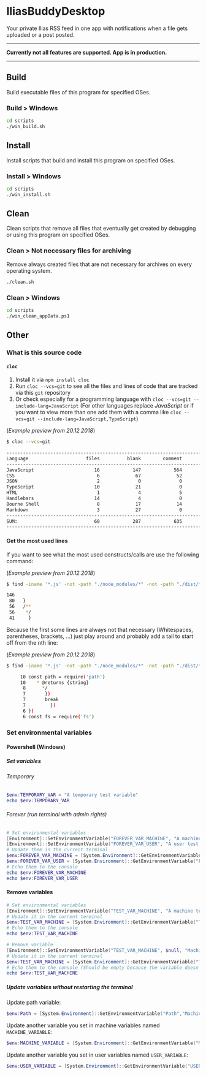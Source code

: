 # IliasBuddyDesktop

Your private Ilias RSS feed in one app with notifications when a file gets uploaded or a post posted.

---

**Currently not all features are supported. App is in production.**

---

## Build

Build executable files of this program for specified OSes.

### Build > Windows

```sh
cd scripts
./win_build.sh
```

## Install

Install scripts that build and install this program on specified OSes.

### Install > Windows

```sh
cd scripts
./win_install.sh
```

## Clean

Clean scripts that remove all files that eventually get created by debugging or using this program on specified OSes.

### Clean > Not necessary files for archiving

Remove always created files that are not necessary for archives on every operating system.

```sh
./clean.sh
```

### Clean > Windows

```sh
cd scripts
./win_clean_appData.ps1
```

## Other

### What is this source code

#### `cloc`

1. Install it via `npm install cloc`
2. Run `cloc --vcs=git` to see all the files and lines of code that are tracked via this `git` repository
3. Or check especially for a programming language with `cloc --vcs=git --include-lang=JavaScript` (For other languages replace *JavaScript* or if you want to view more than one add them with a comma like `cloc --vcs=git --include-lang=JavaScript,TypeScript`)

(*Example preview from 20.12.2018*)

```sh
$ cloc --vcs=git

-------------------------------------------------------------------------------
Language                     files          blank        comment           code
-------------------------------------------------------------------------------
JavaScript                      16            147            564           1297
CSS                              6             67             52            357
JSON                             2              0              0            286
TypeScript                      10             21              0            279
HTML                             1              4              5             78
Handlebars                      14              4              0             71
Bourne Shell                     8             17             14             53
Markdown                         3             27              0             48
-------------------------------------------------------------------------------
SUM:                            60            287            635           2469
-------------------------------------------------------------------------------
```

#### Get the most used lines

If you want to see what the most used constructs/calls are use the following command:

(*Example preview from 20.12.2018*)

```sh
$ find -iname '*.js' -not -path "./node_modules/*" -not -path "./dist/*" | xargs cat | sort | uniq -c | sort -nr | head -n 5

146
 80   }
 56   /**
 56    */
 41     }
```

Because the first some lines are always not that necessary (Whitespaces, parentheses, brackets, ...) just play around and probably add a tail to start off from the nth line:

(*Example preview from 20.12.2018*)

```sh
$ find -iname '*.js' -not -path "./node_modules/*" -not -path "./dist/*" | xargs cat | sort | uniq -c | sort -nr | head -n 21 |tail -n +14

     10 const path = require('path')
     10    * @returns {string}
      8      */
      7       })
      7       break
      7         })
      6 })
      6 const fs = require('fs')
```

### Set environmental variables

#### Powershell (Windows)

##### Set variables

###### Temporary

```powershell
$env:TEMPORARY_VAR = "A temporary test variable"
echo $env:TEMPORARY_VAR
```

###### Forever (run terminal with admin rights)

```powershell
# Set environmental variables
[Environment]::SetEnvironmentVariable("FOREVER_VAR_MACHINE", "A machine test variable", "Machine")
[Environment]::SetEnvironmentVariable("FOREVER_VAR_USER", "A user test variable", "User")
# Update them in the current terminal
$env:FOREVER_VAR_MACHINE = [System.Environment]::GetEnvironmentVariable("FOREVER_VAR_MACHINE","Machine")
$env:FOREVER_VAR_USER = [System.Environment]::GetEnvironmentVariable("FOREVER_VAR_USER","User")
# Echo them to the console
echo $env:FOREVER_VAR_MACHINE
echo $env:FOREVER_VAR_USER
```

#### Remove variables

```powershell
# Set environmental variables
[Environment]::SetEnvironmentVariable("TEST_VAR_MACHINE", "A machine test variable", "Machine")
# Update it in the current terminal
$env:TEST_VAR_MACHINE = [System.Environment]::GetEnvironmentVariable("TEST_VAR_MACHINE","Machine")
# Echo them to the console
echo $env:TEST_VAR_MACHINE

# Remove variable
[Environment]::SetEnvironmentVariable("TEST_VAR_MACHINE", $null, "Machine")
# Update it in the current terminal
$env:TEST_VAR_MACHINE = [System.Environment]::GetEnvironmentVariable("TEST_VAR_MACHINE","Machine")
# Echo them to the console (Should be empty because the variable doesn't exist any more)
echo $env:TEST_VAR_MACHINE
```

##### Update variables without restarting the terminal

Update path variable:

```powershell
$env:Path = [System.Environment]::GetEnvironmentVariable("Path","Machine") + ";" + [System.Environment]::GetEnvironmentVariable("Path","User")
```

Update another variable you set in machine variables named `MACHINE_VARIABLE`:

```powershell
$env:MACHINE_VARIABLE = [System.Environment]::GetEnvironmentVariable("MACHINE_VARIABLE","Machine")
```

Update another variable you set in user variables named `USER_VARIABLE`:

```powershell
$env:USER_VARIABLE = [System.Environment]::GetEnvironmentVariable("USER_VARIABLE","User")
```
